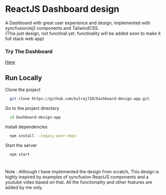 
# ReactJS Dashboard design

A Dashboard with great user experience and design, implemented with syncfusion/ej2 components and TailwindCSS.   
(This just design, not functinal yet. functinality will be added soon to make it full stack web app)




### Try The Dashboard

 [Here](https://react-dashboard-design-710.web.app)

## Run Locally

Clone the project

```bash
  git clone https://github.com/kulraj710/Dashboard-design-app.git
```

Go to the project directory

```bash
  cd Dashboard-design-app
```

Install dependencies

```bash
  npm install --legacy-peer-deps
```

Start the server

```bash
  npm start
```


#
 Note : Although I have implemented the design from scratch, This design is highly inspired by examples of syncfusion ReactJS components and a youtube video based on that. All the functionality and other features are added by me only.  
